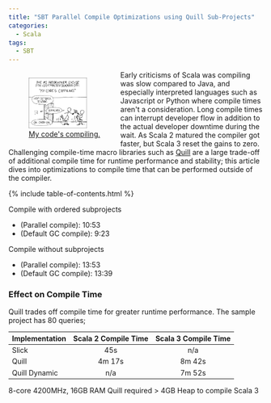 ```yaml
---
title: "SBT Parallel Compile Optimizations using Quill Sub-Projects"
categories:
  - Scala
tags:
  - SBT
---
```


<div style="float:left"><a href="https://xkcd.com/303" target="_blank">
  <figure>
    <img src="/assets/images/2023/11/compiling.png" alt="XKCD: My code's compiling." height="100">
    <figcaption>My code's compiling.</figcaption>
  </figure>
</a></div>

Early criticisms of Scala was compiling was slow compared to Java, and especially interpreted languages such as Javascript 
or Python where compile times aren't a consideration. Long compile times can interrupt developer flow in addition to the 
actual developer downtime during the wait. As Scala 2 matured the compiler got faster, but Scala 3 reset the gains to zero.
Challenging compile-time macro libraries such as [Quill](https://zio.dev/zio-quill/) are a large trade-off of additional compile
time for runtime performance and stability; this article dives into optimizations to compile time that can be performed outside of the compiler.
<!--more-->

{% include table-of-contents.html %}



Compile with ordered subprojects
- (Parallel compile): 10:53
- (Default GC compile): 9:23
 
Compile without subprojects
- (Parallel compile): 13:53
- (Default GC compile): 13:39



### Effect on Compile Time

Quill trades off compile time for greater runtime performance.  The sample project has 80 queries;

| Implementation | Scala 2 Compile Time | Scala 3 Compile Time |
|:---------------|:--------------------:|:--------------------:|
| Slick          |         45s          |         n/a          |
| Quill          |        4m 17s        |        8m 42s        |
| Quill Dynamic  |         n/a          |        7m 52s        |

8-core 4200MHz, 16GB RAM
Quill required > 4GB Heap to compile Scala 3